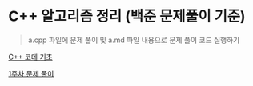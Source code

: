 # C++ 알고리즘 정리 (백준 문제풀이 기준)

> a.cpp 파일에 문제 풀이 및 a.md 파일 내용으로 문제 풀이 코드 실행하기

[C++ 코테 기초](https://github.com/CHOIJUNHYUK01/algorithm_cpp/blob/main/cpp_tutorial/README.md)

[1주차 문제 풀이](https://github.com/CHOIJUNHYUK01/algorithm_cpp/blob/main/1week/README.md)
